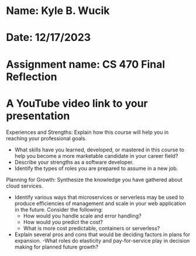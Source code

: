 # Name: Kyle B. Wucik
# Date: 12/17/2023
# Assignment name: CS 470 Final Reflection
# A YouTube video link to your presentation


Experiences and Strengths: Explain how this course will help you in reaching your professional goals.
  - What skills have you learned, developed, or mastered in this course to help you become a more marketable candidate in your career field?
  - Describe your strengths as a software developer.
  - Identify the types of roles you are prepared to assume in a new job.


Planning for Growth: Synthesize the knowledge you have gathered about cloud services.
  - Identify various ways that microservices or serverless may be used to produce efficiencies of management and scale in your web application in the future. Consider the following:
    - How would you handle scale and error handling?
    - How would you predict the cost?
    - What is more cost predictable, containers or serverless?
  - Explain several pros and cons that would be deciding factors in plans for expansion.
   -What roles do elasticity and pay-for-service play in decision making for planned future growth?
